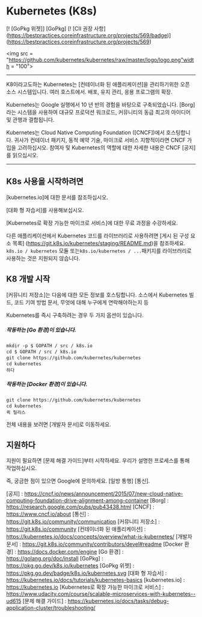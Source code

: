 # Kubernetes (K8s)

[! [GoPkg 위젯]] [GoPkg] [! [CII 권장 사항] (https://bestpractices.coreinfrastructure.org/projects/569/badge)] (https://bestpractices.coreinfrastructure.org/projects/569)

<img src = "https://github.com/kubernetes/kubernetes/raw/master/logo/logo.png"width = "100">

----

K8이라고도하는 Kubernetes는 [컨테이너화 된 애플리케이션]을 관리하기위한 오픈 소스 시스템입니다.
여러 호스트에서. 배포, 유지 관리,
응용 프로그램의 확장.

Kubernetes는 Google 실행에서 10 년 반의 경험을 바탕으로 구축되었습니다.
[Borg]라는 시스템을 사용하여 대규모 프로덕션 워크로드,
커뮤니티의 동급 최고의 아이디어 및 관행과 결합됩니다.

Kubernetes는 Cloud Native Computing Foundation ([CNCF])에서 호스팅합니다.
귀사가
컨테이너 패키지, 동적 예약 기술,
마이크로 서비스 지향적이라면 CNCF 가입을 고려하십시오.
참여자 및 Kubernetes의 역할에 대한 자세한 내용은
CNCF [공지]를 읽으십시오.

----

## K8s 사용을 시작하려면

[kubernetes.io]에 대한 문서를 참조하십시오.

[대화 형 자습서]를 사용해보십시오.

[Kubernetes로 확장 가능한 마이크로 서비스]에 대한 무료 과정을 수강하세요.

다른 애플리케이션에서 Kubernetes 코드를 라이브러리로 사용하려면 [게시 된 구성 요소 목록] (https://git.k8s.io/kubernetes/staging/README.md)을 참조하세요.
`k8s.io / kubernetes` 모듈 또는`k8s.io/kubernetes / ...`패키지를 라이브러리로 사용하는 것은 지원되지 않습니다.

## K8 개발 시작

[커뮤니티 저장소]는 다음에 대한 모든 정보를 호스팅합니다.
소스에서 Kubernetes 빌드, 코드 기여 방법
문서, 무엇에 대해 누구에게 연락해야하는지 등

Kubernetes를 즉시 구축하려는 경우 두 가지 옵션이 있습니다.

##### 작동하는 [Go 환경]이 있습니다.

```
mkdir -p $ GOPATH / src / k8s.io
cd $ GOPATH / src / k8s.io
git clone https://github.com/kubernetes/kubernetes
cd kubernetes
하다
```

##### 작동하는 [Docker 환경]이 있습니다.

```
git clone https://github.com/kubernetes/kubernetes
cd kubernetes
퀵 릴리스
```

전체 내용을 보려면 [개발자 문서]로 이동하세요.

## 지원하다

지원이 필요하면 [문제 해결 가이드]부터 시작하세요.
우리가 설명한 프로세스를 통해 작업하십시오.

즉, 궁금한 점이 있으면 Google에 문의하세요.
[일방 통행] [통신].

[공지] : https://cncf.io/news/announcement/2015/07/new-cloud-native-computing-foundation-drive-alignment-among-container
[Borg] : https://research.google.com/pubs/pub43438.html
[CNCF] : https://www.cncf.io/about
[통신] : https://git.k8s.io/community/communication
[커뮤니티 저장소] : https://git.k8s.io/community
[컨테이너화 된 애플리케이션] : https://kubernetes.io/docs/concepts/overview/what-is-kubernetes/
[개발자 문서] : https://git.k8s.io/community/contributors/devel#readme
[Docker 환경] : https://docs.docker.com/engine
[Go 환경] : https://golang.org/doc/install
[GoPkg] : https://pkg.go.dev/k8s.io/kubernetes
[GoPkg 위젯] : https://pkg.go.dev/badge/k8s.io/kubernetes.svg
[대화 형 자습서] : https://kubernetes.io/docs/tutorials/kubernetes-basics
[kubernetes.io] : https://kubernetes.io
[Kubernetes로 확장 가능한 마이크로 서비스] : https://www.udacity.com/course/scalable-microservices-with-kubernetes--ud615
[문제 해결 가이드] : https://kubernetes.io/docs/tasks/debug-application-cluster/troubleshooting/
